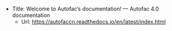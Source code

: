 - Title: Welcome to Autofac’s documentation! — Autofac 4.0 documentation
  - Url: https://autofaccn.readthedocs.io/en/latest/index.html
